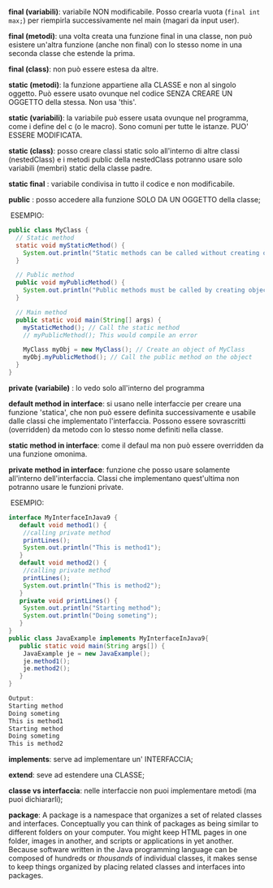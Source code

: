 **final (variabili)**: variabile NON modificabile. Posso crearla vuota (`final int max;`) per riempirla successivamente nel main (magari da input user).

**final (metodi)**: una volta creata una funzione final in una classe, non può esistere un'altra funzione (anche non final) con lo stesso nome in una seconda classe che estende la prima. 

**final (class)**: non può essere estesa da altre. 

**static (metodi)**: la funzione appartiene alla CLASSE e non al singolo oggetto. Può essere usato ovunque nel codice SENZA CREARE UN OGGETTO della stessa. Non usa 'this'.

**static (variabili)**: la variabile può essere usata ovunque nel programma, come i define del c (o le macro). Sono comuni per tutte le istanze. PUO' ESSERE MODIFICATA.

**static (class)**: posso creare classi static solo all'interno di altre classi (nestedClass) e i metodi public della nestedClass potranno usare solo variabili (membri) static della classe padre. 

**static final** : variabile condivisa in tutto il codice e non modificabile. 

**public** : posso accedere alla funzione SOLO DA UN OGGETTO della classe;

​	ESEMPIO: 

```java
public class MyClass {
  // Static method
  static void myStaticMethod() {
    System.out.println("Static methods can be called without creating objects");
  }

  // Public method
  public void myPublicMethod() {
    System.out.println("Public methods must be called by creating objects");
  }

  // Main method
  public static void main(String[] args) {
    myStaticMethod(); // Call the static method
    // myPublicMethod(); This would compile an error

    MyClass myObj = new MyClass(); // Create an object of MyClass
    myObj.myPublicMethod(); // Call the public method on the object
  }
}
```



**private (variabile)** : lo vedo solo all'interno del programma 

**default method in interface**: si usano nelle interfaccie per creare una funzione 'statica', che non può essere definita successivamente e usabile dalle classi che implementato l'interfaccia. Possono essere sovrascritti (overridden) da metodo con lo stesso nome definiti nella classe. 

**static method in interface**: come il defaul ma non può essere overridden da una funzione omonima.

**private method in interface**: funzione che posso usare solamente all'interno dell'interfaccia. Classi che implementano quest'ultima non potranno usare le funzioni private. 

​	ESEMPIO:

```java
interface MyInterfaceInJava9 {
   default void method1() {
	//calling private method
	printLines();
	System.out.println("This is method1");
   }
   default void method2() {
	//calling private method
	printLines();
	System.out.println("This is method2");
   }
   private void printLines() {
	System.out.println("Starting method");
	System.out.println("Doing someting");
   }
}
public class JavaExample implements MyInterfaceInJava9{
   public static void main(String args[]) {
	JavaExample je = new JavaExample();
	je.method1();
	je.method2();
   }
}

Output:
Starting method
Doing someting
This is method1
Starting method
Doing someting
This is method2
```

**implements**: serve ad implementare un' INTERFACCIA;

**extend**: seve ad estendere una CLASSE;

**classe vs interfaccia**: nelle interfaccie non puoi implementare metodi (ma puoi dichiararli);

**package**: A package is a namespace that organizes a set of related classes and interfaces. Conceptually you can think of packages as being similar to different folders on your computer. You might keep HTML pages in one folder, images in another, and scripts or applications in yet another. Because software written in the Java programming language can be composed of hundreds or *thousands* of individual classes, it makes sense to keep things organized by placing related classes and interfaces into packages.